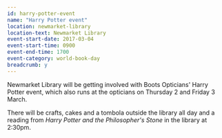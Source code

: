 ```yaml
---
id: harry-potter-event
name: "Harry Potter event"
location: newmarket-library
location-text: Newmarket Library
event-start-date: 2017-03-04
event-start-time: 0900
event-end-time: 1700
event-category: world-book-day
breadcrumb: y
---
```


Newmarket Library will be getting involved with Boots Opticians' Harry Potter event, which also runs at the opticians on Thursday 2 and Friday 3 March.

There will be crafts, cakes and a tombola outside the library all day and a reading from <cite>Harry Potter and the Philosopher's Stone</cite> in the library at 2:30pm.
